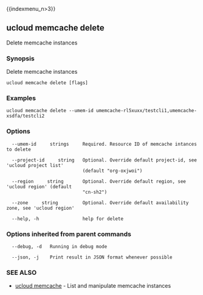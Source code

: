 {{indexmenu_n>3}}

## ucloud memcache delete

Delete memcache instances

### Synopsis

Delete memcache instances

```
ucloud memcache delete [flags]
```

### Examples

```
ucloud memcache delete --umem-id umemcache-rl5xuxx/testcli1,umemcache-xsdfa/testcli2
```

### Options

```
  --umem-id     strings     Required. Resource ID of memcache intances to delete 

  --project-id     string   Optional. Override default project-id, see 'ucloud project list'
                            (default "org-oxjwoi") 

  --region     string       Optional. Override default region, see 'ucloud region' (default
                            "cn-sh2") 

  --zone     string         Optional. Override default availability zone, see 'ucloud region' 

  --help, -h                help for delete 

```

### Options inherited from parent commands

```
  --debug, -d   Running in debug mode 

  --json, -j    Print result in JSON format whenever possible 

```

### SEE ALSO

* [ucloud memcache](software/cli/cmd/ucloud/memcache)	 - List and manipulate memcache instances

